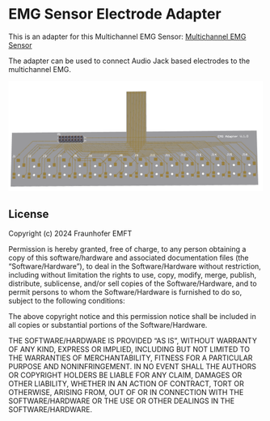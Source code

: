 # EMG Sensor Electrode Adapter
This is an adapter for this Multichannel EMG Sensor: [Multichannel EMG Sensor](https://github.com/Robin-Geissler/EMG-Sensor-Board) 

The adapter can be used to connect Audio Jack based electrodes to the multichannel EMG.

![Multichannel EMG Adapter](Figures/PCB.PNG "Multichannel EMG Adapter")



## License
Copyright (c) 2024 Fraunhofer EMFT

Permission is hereby granted, free of charge, to any person obtaining a copy of this software/hardware and associated documentation files (the “Software/Hardware”), to deal in the Software/Hardware without restriction, including without limitation the rights to use, copy, modify, merge, publish, distribute, sublicense, and/or sell copies of the Software/Hardware, and to permit persons to whom the Software/Hardware is furnished to do so, subject to the following conditions:

The above copyright notice and this permission notice shall be included in all copies or substantial portions of the Software/Hardware.

THE SOFTWARE/HARDWARE IS PROVIDED “AS IS”, WITHOUT WARRANTY OF ANY KIND, EXPRESS OR IMPLIED, INCLUDING BUT NOT LIMITED TO THE WARRANTIES OF MERCHANTABILITY, FITNESS FOR A PARTICULAR PURPOSE AND NONINFRINGEMENT. IN NO EVENT SHALL THE AUTHORS OR COPYRIGHT HOLDERS BE LIABLE FOR ANY CLAIM, DAMAGES OR OTHER LIABILITY, WHETHER IN AN ACTION OF CONTRACT, TORT OR OTHERWISE, ARISING FROM, OUT OF OR IN CONNECTION WITH THE SOFTWARE/HARDWARE OR THE USE OR OTHER DEALINGS IN THE SOFTWARE/HARDWARE.

